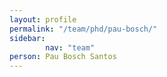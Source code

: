 ```yaml
---
layout: profile
permalink: "/team/phd/pau-bosch/"
sidebar:
        nav: "team"
person: Pau Bosch Santos
---
```


